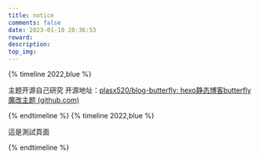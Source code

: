 ```yaml
---
title: notice
comments: false
date: 2023-01-10 20:36:53
reward:
description:
top_img:
---
```

{% timeline 2022,blue %}
<!-- timeline 01-02 -->
主题开源自己研究
开源地址：[plasx520/blog-butterfly: hexo静态博客butterfly魔改主题 (github.com)](https://github.com/plasx520/blog-butterfly)

<!-- endtimeline -->
{% endtimeline %}
{% timeline 2022,blue %}
<!-- timeline 01-02 -->
這是測試頁面
<!-- endtimeline -->
{% endtimeline %}
